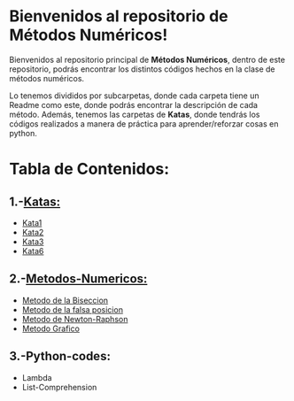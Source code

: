 # Bienvenidos al repositorio de Métodos Numéricos!

Bienvenidos al repositorio principal de **Métodos Numéricos**, dentro de este repositorio, podrás encontrar los distintos códigos hechos en la clase de métodos numéricos.

Lo tenemos divididos por subcarpetas, donde cada carpeta tiene un Readme como este, donde podrás encontrar la descripción de cada método. Además, tenemos las carpetas de **Katas**, donde tendrás los códigos realizados a manera de práctica para aprender/reforzar cosas en python.


# Tabla de Contenidos:
1.-[Katas:](../../tree/master/Katas)
-
- [Kata1](../../tree/master/Katas/Kata1)
- [Kata2](../../tree/master/Katas/Kata2)
- [Kata3](../../tree/master/Katas/Kata5)
- [Kata6](../../tree/master/Katas/Kata6)

2.-[Metodos-Numericos:](../../tree/master/Metodos-Numericos)
- 
- [Metodo de la Biseccion](../../tree/master/Metodos-Numericos/Metodo%20de%20la%20Biseccion)
- [Metodo de la falsa posicion](../../tree/master/Metodos-Numericos/Metodo%20de%20la%20falsa%20posicion)
- [Metodo de Newton-Raphson](../../tree/master/Metodos-Numericos/Metodo%20de%20Newton-Raphson)
- [Metodo Grafico](../../tree/master/Metodos-Numericos/Metodo%20Grafico)

3.-Python-codes:
-
- Lambda
- List-Comprehension
